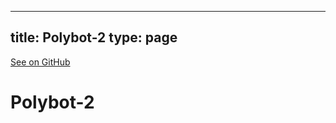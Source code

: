 
---
title: Polybot-2
type: page
---

[See on GitHub](https://github.com/jakeroggenbuck/Polybot-2/)

# Polybot-2

